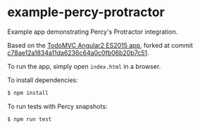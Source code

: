 # example-percy-protractor
Example app demonstrating Percy's Protractor integration.

Based on the [TodoMVC Angular2 ES2015
app](https://github.com/tastejs/todomvc/tree/gh-pages/examples/angular2_es2015), forked at commit
[c78ae12a1834a11da6236c64a0c0fb06b20b7c51](https://github.com/tastejs/todomvc/tree/c78ae12a1834a11da6236c64a0c0fb06b20b7c51).

To run the app, simply open `index.html` in a browser.

To install dependencies:
```bash
$ npm install
```

To run tests with Percy snapshots:
```bash
$ npm run test
```
